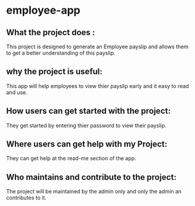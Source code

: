 # employee-app
## What the project does : 
This project is designed to generate an Employee payslip and allows them to get a better understanding of this payslip.
##  why the project is useful: 
This app will  help employees to view thier payslip early and it easy to read and use.
## How users can get started with the project: 
They  get started by entering thier password to view their payslip.
## Where users can get help with my Project:
They can get help at the read-me section of the app.
## Who maintains and contribute to the project: 
The project will be maintained by the admin only and only the admin an contributes to it. 
